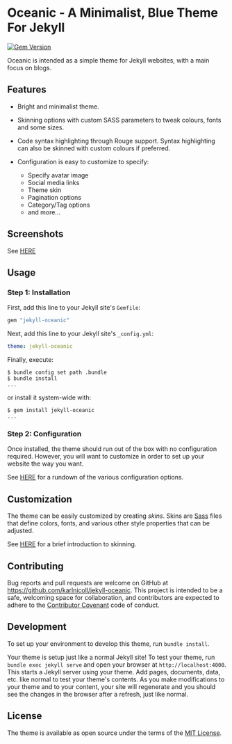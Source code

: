 # Oceanic - A Minimalist, Blue Theme For Jekyll

[![Gem Version](https://badge.fury.io/rb/jekyll-oceanic.svg)](https://badge.fury.io/rb/jekyll-oceanic)

Oceanic is intended as a simple theme for Jekyll websites, with a main focus
on blogs.

## Features

* Bright and minimalist theme.
* Skinning options with custom SASS parameters to tweak colours, fonts and some
  sizes.
* Code syntax highlighting through Rouge support. Syntax highlighting can also
  be skinned with custom colours if preferred.
* Configuration is easy to customize to specify:

  * Specify avatar image
  * Social media links
  * Theme skin
  * Pagination options
  * Category/Tag options
  * and more...

## Screenshots

See [HERE](SCREENSHOTS.md)

## Usage

### Step 1: Installation

First, add this line to your Jekyll site's `Gemfile`:

```ruby
gem "jekyll-oceanic"
```

Next, add this line to your Jekyll site's `_config.yml`:

```yaml
theme: jekyll-oceanic
```

Finally, execute:

```shell
$ bundle config set path .bundle
$ bundle install
...
```

or install it system-wide with:

```shell
$ gem install jekyll-oceanic
...
```

### Step 2: Configuration

Once installed, the theme should run out of the box with no configuration
required. However, you will want to customize in order to set up your website
the way you want.

See [HERE](CONFIGURATION.md) for a rundown of the various configuration
options.

## Customization

The theme can be easily customized by creating *skins*. Skins are
[Sass](https://sass-lang.com/) files that define colors, fonts, and various
other style properties that can be adjusted.

See [HERE](SKINNING.md) for a brief introduction to skinning.

## Contributing

Bug reports and pull requests are welcome on GitHub at
https://github.com/karlnicoll/jekyll-oceanic. This project is intended to be a
safe, welcoming space for collaboration, and contributors are expected to
adhere to the [Contributor Covenant](http://contributor-covenant.org) code of
conduct.

## Development

To set up your environment to develop this theme, run `bundle install`.

Your theme is setup just like a normal Jekyll site! To test your theme, run
`bundle exec jekyll serve` and open your browser at `http://localhost:4000`.
This starts a Jekyll server using your theme. Add pages, documents, data, etc.
like normal to test your theme's contents. As you make modifications to your
theme and to your content, your site will regenerate and you should see the
changes in the browser after a refresh, just like normal.

## License

The theme is available as open source under the terms of the
[MIT License](https://opensource.org/licenses/MIT).
